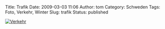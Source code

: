 Title: Trafik
Date: 2009-03-03 11:06
Author: tom
Category: Schweden
Tags: Foto, Verkehr, Winter
Slug: trafik
Status: published

[![Verkehr](http://www.fiket.de/pic/flogstatrafik_s.jpg "Verkehr")](http://www.fiket.de/pic/flogstatrafik_l.jpg)

